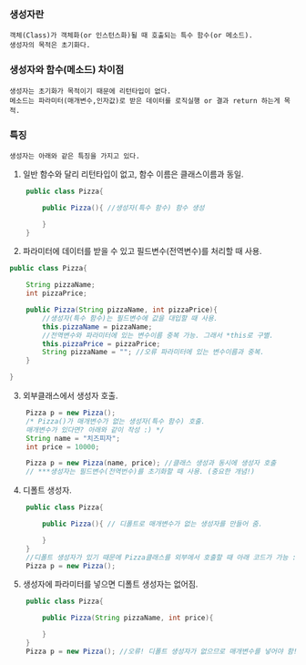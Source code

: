 ### 생성자란

    객체(Class)가 객체화(or 인스턴스화)될 때 호출되는 특수 함수(or 메소드).
    생성자의 목적은 초기화다.

### 생성자와 함수(메소드) 차이점

    생성자는 초기화가 목적이기 때문에 리턴타입이 없다.
    메소드는 파라미터(매개변수,인자값)로 받은 데이터를 로직실행 or 결과 return 하는게 목적.

### 특징

    생성자는 아래와 같은 특징을 가지고 있다.

1. 일반 함수와 달리 리턴타입이 없고, 함수 이름은 클래스이름과 동일.

```java
    public class Pizza{

        public Pizza(){ //생성자(특수 함수) 함수 생성

        }
    }
```

2. 파라미터에 데이터를 받을 수 있고 필드변수(전역변수)를 처리할 때 사용.

```java
public class Pizza{

	String pizzaName;
	int pizzaPrice;

	public Pizza(String pizzaName, int pizzaPrice){
        //생성자(특수 함수)는 필드변수에 값을 대입할 때 사용.
		this.pizzaName = pizzaName;
        //전역변수와 파라미터에 있는 변수이름 중복 가능. 그래서 *this로 구별.
		this.pizzaPrice = pizzaPrice;
		String pizzaName = ""; //오류 파라미터에 있는 변수이름과 중복.
	}

}
```

3. 외부클래스에서 생성자 호출.

```java
    Pizza p = new Pizza();
    /* Pizza()가 매개변수가 없는 생성자(특수 함수) 호출.
    매개변수가 있다면? 아래와 같이 작성 :) */
    String name = "치즈피자";
    int price = 10000;

    Pizza p = new Pizza(name, price); //클래스 생성과 동시에 생성자 호출
    // ***생성자는 필드변수(전역번수)를 초기화할 때 사용. (중요한 개념!)
```

4. 디폴트 생성자.

```java
    public class Pizza{

        public Pizza(){ // 디폴트로 매개변수가 없는 생성자를 만들어 줌.

        }
    }
    //디폴트 생성자가 있기 때문에 Pizza클래스를 외부에서 호출할 때 아래 코드가 가능 :)
    Pizza p = new Pizza();
```

5. 생성자에 파라미터를 넣으면 디폴트 생성자는 없어짐.

```java
    public class Pizza{

        public Pizza(String pizzaName, int price){

        }
    }
    Pizza p = new Pizza(); //오류! 디폴트 생성자가 없으므로 매개변수를 넣어야 함!
```

